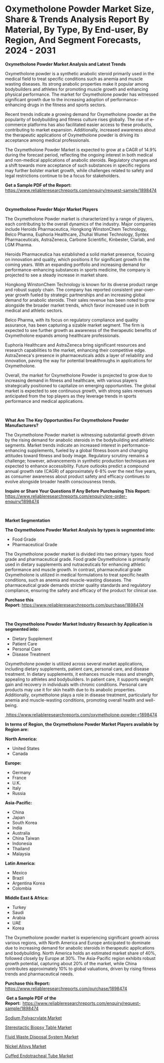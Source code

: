 <p><h1>Oxymetholone Powder Market Size, Share & Trends Analysis Report By Material, By Type, By End-user, By Region, And Segment Forecasts, 2024 - 2031</h1></p><p><strong>Oxymetholone Powder Market Analysis and Latest Trends</strong></p>
<p><p>Oxymetholone powder is a synthetic anabolic steroid primarily used in the medical field to treat specific conditions such as anemia and muscle wasting diseases. Its strong anabolic properties make it popular among bodybuilders and athletes for promoting muscle growth and enhancing physical performance. The market for Oxymetholone powder has witnessed significant growth due to the increasing adoption of performance-enhancing drugs in the fitness and sports sectors.</p><p>Recent trends indicate a growing demand for Oxymetholone powder as the popularity of bodybuilding and fitness culture rises globally. The rise of e-commerce platforms has also facilitated easier access to these products, contributing to market expansion. Additionally, increased awareness about the therapeutic applications of Oxymetholone powder is driving its acceptance among medical professionals.</p><p>The Oxymetholone Powder Market is expected to grow at a CAGR of 14.9% during the forecast period, reflecting the ongoing interest in both medical and non-medical applications of anabolic steroids. Regulatory changes and a shift towards more acceptance of such substances in specific regions may further bolster market growth, while challenges related to safety and legal restrictions continue to be a focus for stakeholders.</p></p>
<p><strong>Get a Sample PDF of the Report:&nbsp;</strong> <a href="https://www.reliableresearchreports.com/enquiry/request-sample/1898474?utm_campaign=7&utm_medium=2&utm_source=Github&utm_content=ia&utm_term=07112024&utm_id=oxymetholone-powder">https://www.reliableresearchreports.com/enquiry/request-sample/1898474</a></p>
<p>&nbsp;</p>
<p><strong>Oxymetholone Powder Major Market Players</strong></p>
<p><p>The Oxymetholone Powder market is characterized by a range of players, each contributing to the overall dynamics of the industry. Major companies include Heroids Pharmaceutica, Hongkong WinstonChem Technology, Belco Pharma, Euphoria Healthcare, Zhuhai Wumei Technology, Syntex Pharmaceuticals, AstraZeneca, Carbone Scientific, Kinbester, Clarlab, and LGM Pharma.</p><p>Heroids Pharmaceutica has established a solid market presence, focusing on innovation and quality, which positions it for significant growth in the coming years. With an expanding portfolio and increasing demand for performance-enhancing substances in sports medicine, the company is projected to see a steady increase in market share.</p><p>Hongkong WinstonChem Technology is known for its diverse product range and robust supply chain. The company has reported consistent year-over-year growth fueled by strategic partnerships and an increasing global demand for anabolic steroids. Their sales revenue has been noted to grow alongside the broader market trends, which favor increased use in both medical and athletic sectors.</p><p>Belco Pharma, with its focus on regulatory compliance and quality assurance, has been capturing a sizable market segment. The firm is expected to see further growth as awareness of the therapeutic benefits of Oxymetholone expands among healthcare professionals.</p><p>Euphoria Healthcare and AstraZeneca bring significant resources and research capabilities to the market, enhancing their competitive edge. AstraZeneca's presence in pharmaceuticals adds a layer of reliability and innovation, paving the way for potential breakthroughs in applications for Oxymetholone.</p><p>Overall, the market for Oxymetholone Powder is projected to grow due to increasing demand in fitness and healthcare, with various players strategically positioned to capitalize on emerging opportunities. The global market is expected to see continuous growth, with strong sales revenues anticipated from the top players as they leverage trends in sports performance and medical applications.</p></p>
<p>&nbsp;</p>
<p><strong>What Are The Key Opportunities For Oxymetholone Powder Manufacturers?</strong></p>
<p><p>The Oxymetholone Powder market is witnessing substantial growth driven by the rising demand for anabolic steroids in the bodybuilding and athletic segments. Market trends indicate an increased interest in performance-enhancing supplements, fueled by a global fitness boom and changing attitudes toward fitness and body image. Regulatory scrutiny remains a challenge; however, advancements in synthetic production techniques are expected to enhance accessibility. Future outlooks predict a compound annual growth rate (CAGR) of approximately 6-8% over the next five years, as consumer awareness about product safety and efficacy continues to evolve alongside broader health consciousness trends.</p></p>
<p><strong>Inquire or Share Your Questions If Any Before Purchasing This Report:</strong> <a href="https://www.reliableresearchreports.com/enquiry/pre-order-enquiry/1898474?utm_campaign=7&utm_medium=2&utm_source=Github&utm_content=ia&utm_term=07112024&utm_id=oxymetholone-powder">https://www.reliableresearchreports.com/enquiry/pre-order-enquiry/1898474</a></p>
<p>&nbsp;</p>
<p><strong>Market Segmentation</strong></p>
<p><strong>The Oxymetholone Powder Market Analysis by types is segmented into:</strong></p>
<p><ul><li>Food Grade</li><li>Pharmaceutical Grade</li></ul></p>
<p><p>The Oxymetholone powder market is divided into two primary types: food grade and pharmaceutical grade. Food grade Oxymetholone is primarily used in dietary supplements and nutraceuticals for enhancing athletic performance and muscle growth. In contrast, pharmaceutical grade Oxymetholone is utilized in medical formulations to treat specific health conditions, such as anemia and muscle-wasting diseases. The pharmaceutical grade demands stricter quality standards and regulatory compliance, ensuring the safety and efficacy of the product for clinical use.</p></p>
<p><strong>Purchase this Report:&nbsp;</strong><a href="https://www.reliableresearchreports.com/purchase/1898474?utm_campaign=7&utm_medium=2&utm_source=Github&utm_content=ia&utm_term=07112024&utm_id=oxymetholone-powder">https://www.reliableresearchreports.com/purchase/1898474</a></p>
<p>&nbsp;</p>
<p><strong>The Oxymetholone Powder Market Industry Research by Application is segmented into:</strong></p>
<p><ul><li>Dietary Supplement</li><li>Patient Care</li><li>Personal Care</li><li>Disease Treatment</li></ul></p>
<p><p>Oxymetholone powder is utilized across several market applications, including dietary supplements, patient care, personal care, and disease treatment. In dietary supplements, it enhances muscle mass and strength, appealing to athletes and bodybuilders. In patient care, it supports weight gain and recovery in individuals with chronic conditions. Personal care products may use it for skin health due to its anabolic properties. Additionally, oxymetholone plays a role in disease treatment, particularly for anemia and muscle-wasting conditions, promoting overall health and well-being.</p></p>
<p><a href="https://www.reliableresearchreports.com/oxymetholone-powder-r1898474?utm_campaign=7&utm_medium=2&utm_source=Github&utm_content=ia&utm_term=07112024&utm_id=oxymetholone-powder">&nbsp;https://www.reliableresearchreports.com/oxymetholone-powder-r1898474</a></p>
<p><strong>In terms of Region, the Oxymetholone Powder Market Players available by Region are:</strong></p>
<p>
    <p> <strong> North America: </strong>
        <ul>
            <li>United States</li>
            <li>Canada</li>
        </ul>
        </p> 
    <p> <strong> Europe: </strong>
        <ul>
            <li>Germany</li>
            <li>France</li>
            <li>U.K.</li>
            <li>Italy</li>
            <li>Russia</li>
        </ul>
        </p> 
    <p> <strong> Asia-Pacific: </strong>
        <ul>
            <li>China</li>
            <li>Japan</li>
            <li>South Korea</li>
            <li>India</li>
            <li>Australia</li>
            <li>China Taiwan</li>
            <li>Indonesia</li>
            <li>Thailand</li>
            <li>Malaysia</li>
        </ul>
        </p> 
    <p> <strong> Latin America: </strong>
        <ul>
            <li>Mexico</li>
            <li>Brazil</li>
            <li>Argentina Korea</li>
            <li>Colombia</li>
        </ul>
        </p> 
    <p> <strong> Middle East & Africa: </strong>
        <ul>
            <li>Turkey</li>
            <li>Saudi</li>
            <li>Arabia</li>
            <li>UAE</li>
            <li>Korea</li>
        </ul>
    </p>
    </p>
<p><p>The Oxymetholone powder market is experiencing significant growth across various regions, with North America and Europe anticipated to dominate due to increasing demand for anabolic steroids in therapeutic applications and bodybuilding. North America holds an estimated market share of 40%, followed closely by Europe at 30%. The Asia-Pacific region exhibits robust growth potential, capturing about 20% of the market, while China contributes approximately 10% to global valuations, driven by rising fitness trends and pharmaceutical needs.</p></p>
<p><strong>Purchase this Report: </strong><a href="https://www.reliableresearchreports.com/purchase/1898474?utm_campaign=7&utm_medium=2&utm_source=Github&utm_content=ia&utm_term=07112024&utm_id=oxymetholone-powder">https://www.reliableresearchreports.com/purchase/1898474</a></p>
<p>&nbsp;<strong>Get a Sample PDF of the Report:&nbsp;&nbsp;</strong><a href="https://www.reliableresearchreports.com/enquiry/request-sample/1898474?utm_campaign=7&utm_medium=2&utm_source=Github&utm_content=ia&utm_term=07112024&utm_id=oxymetholone-powder">https://www.reliableresearchreports.com/enquiry/request-sample/1898474</a></p>
<p><strong></strong></p>
<p><p><a href="https://github.com/haydee0czminge/Market-Research-Report-List-1/blob/main/sodium-polyacrylate-market.md?utm_campaign=7&utm_medium=2&utm_source=Github&utm_content=ia&utm_term=07112024&utm_id=oxymetholone-powder">Sodium Polyacrylate Market</a></p><p><a href="https://issuu.com/reportprime-2/docs/stereotactic-biopsy-table-market-si_96d6c277824ec1?utm_campaign=7&utm_medium=2&utm_source=Github&utm_content=ia&utm_term=07112024&utm_id=oxymetholone-powder">Stereotactic Biopsy Table Market</a></p><p><a href="https://issuu.com/reportprime-2/docs/fluid-waste-disposal-system-market-_4ca172e1d8197f?utm_campaign=7&utm_medium=2&utm_source=Github&utm_content=ia&utm_term=07112024&utm_id=oxymetholone-powder">Fluid Waste Disposal System Market</a></p><p><a href="https://github.com/malandranz3ggo/Market-Research-Report-List-1/blob/main/nickel-alloys-market.md?utm_campaign=7&utm_medium=2&utm_source=Github&utm_content=ia&utm_term=07112024&utm_id=oxymetholone-powder">Nickel Alloys Market</a></p><p><a href="https://issuu.com/reportprime-2/docs/cuffed-endotracheal-tube-market-siz_392600a97c6c28?utm_campaign=7&utm_medium=2&utm_source=Github&utm_content=ia&utm_term=07112024&utm_id=oxymetholone-powder">Cuffed Endotracheal Tube Market</a></p></p>